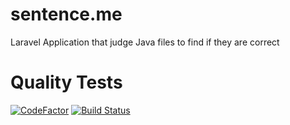 # sentence.me
Laravel Application that judge Java files to find if they are correct
# Quality Tests

[![CodeFactor](https://www.codefactor.io/repository/github/antoniopaco/sentence.me/badge)](https://www.codefactor.io/repository/github/antoniopaco/sentence.me)
[![Build Status](https://semaphoreci.com/api/v1/projects/e07a8926-d462-4fa8-ac19-ae0b20ff0675/2734592/badge.svg)](https://semaphoreci.com/antoniopaco-54/sentence-me)
